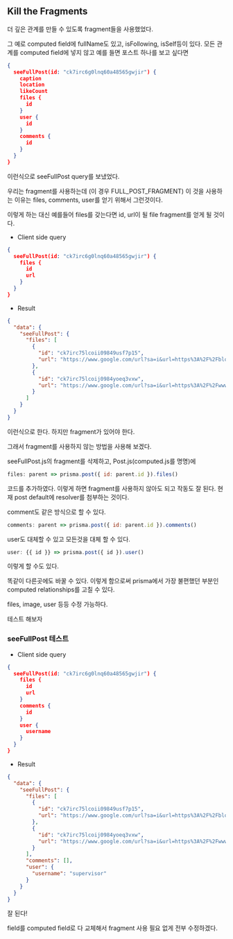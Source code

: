 ## Kill the Fragments

더 깊은 관계를 만들 수 있도록 fragment들을 사용했었다.

그 예로 computed field에 fullName도 있고, isFollowing, isSelf등이 있다.
모든 관계를 computed field에 넣지 않고 예를 들면 포스트 하나를 보고 싶다면
~~~json
{
  seeFullPost(id: "ck7irc6g0lnq60a48565gwjir") {
    caption
    location
    likeCount
    files {
      id
    }
    user {
      id
    }
    comments {
      id
    }
  }
}
~~~
이런식으로 seeFullPost query를 보냈었다.

우리는 fragment를 사용하는데 (이 경우 FULL_POST_FRAGMENT) 이 것을 사용하는 이유는 files, comments, user를 얻기 위해서 그런것이다.

이렇게 하는 대신 예를들어 files를 갖는다면 id, url이 될 file fragment를 얻게 될 것이다.

- Client side query
~~~json
{
  seeFullPost(id: "ck7irc6g0lnq60a48565gwjir") {
    files {
      id
      url
    }
  }
}
~~~

- Result
~~~json
{
  "data": {
    "seeFullPost": {
      "files": [
        {
          "id": "ck7irc75lcoii09849usf7p15",
          "url": "https://www.google.com/url?sa=i&url=https%3A%2F%2Fblog.bluebottlecoffee.com%2Fposts%2Fpro-tips-nel-drip-coffee&psig=AOvVaw1gV7V1HDocPQG3ZkNs5RaD&ust=1583590844673000&source=images&cd=vfe&ved=0CAIQjRxqFwoTCKDs6eKFhugCFQAAAAAdAAAAABAQ"
        },
        {
          "id": "ck7irc75lcoij0984yoeq3vxw",
          "url": "https://www.google.com/url?sa=i&url=https%3A%2F%2Fwww.123rf.com%2Fphoto_82666652_thai-people-use-drip-coffee-maker-or-dripper-made-hot-coffee-for-sale-for-people-at-shop-in-organic-.html&psig=AOvVaw1gV7V1HDocPQG3ZkNs5RaD&ust=1583590844673000&source=images&cd=vfe&ved=0CAIQjRxqFwoTCKDs6eKFhugCFQAAAAAdAAAAABAc"
        }
      ]
    }
  }
}
~~~

이런식으로 한다. 하지만 fragment가 있어야 한다.

그래서 fragment를 사용하지 않는 방법을 사용해 보겠다.

seeFullPost.js의 fragment를 삭제하고, Post.js(computed.js를 명명)에 
~~~javascript
files: parent => prisma.post({ id: parent.id }).files()
~~~
코드를 추가하였다.
이렇게 하면 fragment를 사용하지 않아도 되고 작동도 잘 된다.
현재 post default에 resolver를 첨부하는 것이다.

comment도 같은 방식으로 할 수 있다.
~~~javascript
comments: parent => prisma.post({ id: parent.id }).comments()
~~~

user도 대체할 수 있고 모든것을 대체 할 수 있다.
~~~javascript
user: {{ id }} => prisma.post({ id }).user()
~~~

이렇게 할 수도 있다.

똑같이 다른곳에도 바꿀 수 있다. 이렇게 함으로써 prisma에서 가장 불편했던 부분인 computed relationships를 고칠 수 있다.

files, image, user 등등 수정 가능하다.

테스트 해보자

### seeFullPost 테스트

- Client side query
~~~json
{
  seeFullPost(id: "ck7irc6g0lnq60a48565gwjir") {
    files {
      id
      url
    }
    comments {
      id
    }
    user {
      username
    }
  }
}
~~~

- Result
~~~json
{
  "data": {
    "seeFullPost": {
      "files": [
        {
          "id": "ck7irc75lcoii09849usf7p15",
          "url": "https://www.google.com/url?sa=i&url=https%3A%2F%2Fblog.bluebottlecoffee.com%2Fposts%2Fpro-tips-nel-drip-coffee&psig=AOvVaw1gV7V1HDocPQG3ZkNs5RaD&ust=1583590844673000&source=images&cd=vfe&ved=0CAIQjRxqFwoTCKDs6eKFhugCFQAAAAAdAAAAABAQ"
        },
        {
          "id": "ck7irc75lcoij0984yoeq3vxw",
          "url": "https://www.google.com/url?sa=i&url=https%3A%2F%2Fwww.123rf.com%2Fphoto_82666652_thai-people-use-drip-coffee-maker-or-dripper-made-hot-coffee-for-sale-for-people-at-shop-in-organic-.html&psig=AOvVaw1gV7V1HDocPQG3ZkNs5RaD&ust=1583590844673000&source=images&cd=vfe&ved=0CAIQjRxqFwoTCKDs6eKFhugCFQAAAAAdAAAAABAc"
        }
      ],
      "comments": [],
      "user": {
        "username": "supervisor"
      }
    }
  }
}
~~~

잘 된다!

field를 computed field로 다 교체해서 fragment 사용 필요 없게 전부 수정하겠다.